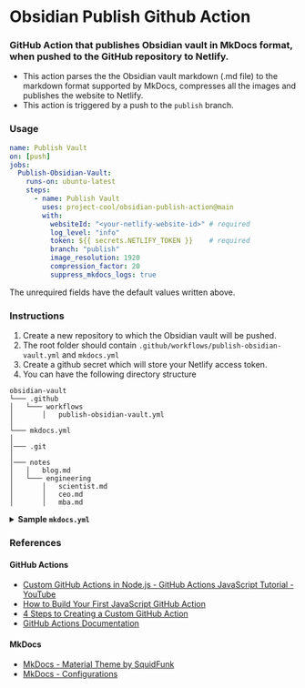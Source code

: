 # Obsidian Publish Github Action

### GitHub Action that publishes Obsidian vault in MkDocs format, when pushed to the GitHub repository to Netlify.

- This action parses the the Obsidian vault markdown (.md file) to the markdown format supported by MkDocs, compresses all the images and publishes the website to Netlify.
- This action is triggered by a push to the `publish` branch.

### Usage

```yaml
name: Publish Vault
on: [push]
jobs:
  Publish-Obsidian-Vault:
    runs-on: ubuntu-latest
    steps:
      - name: Publish Vault
        uses: project-cool/obsidian-publish-action@main
        with:
          websiteId: "<your-netlify-website-id>" # required
          log_level: "info"                      
          token: ${{ secrets.NETLIFY_TOKEN }}    # required
          branch: "publish"  
          image_resolution: 1920
          compression_factor: 20
          suppress_mkdocs_logs: true   
```
The unrequired fields have the default values written above.
### Instructions

1. Create a new repository to which the Obsidian vault will be pushed.
2. The root folder should contain `.github/workflows/publish-obsidian-vault.yml` and `mkdocs.yml`
3. Create a github secret which will store your Netlify access token. 
4. You can have the following directory structure

```
obsidian-vault
└─── .github
│   └─── workflows
│       │   publish-obsidian-vault.yml
│
└─── mkdocs.yml
│
│─── .git
│
│─── notes
│   │   blog.md
│   └─── engineering
│       │   scientist.md
│       │   ceo.md
│       │   mba.md
```

<details>
<summary style="font-weight:bold;">Sample <code>mkdocs.yml</code> </summary>
<p>

```yaml
site_name: Your Notes
theme:
  name: material

  features:
    - navigation.tabs
    - navigation.top
  palette:
    - media: "(prefers-color-scheme: light)"
      scheme: default
      primary: indigo
      accent: indigo
      toggle:
        icon: material/lightbulb
        name: Switch to dark mode
    - media: "(prefers-color-scheme: dark)"
      scheme: slate
      primary: teal
      accent: teal
      toggle:
        icon: material/lightbulb-outline
        name: Switch to light mode

markdown_extensions:
  - meta
  - toc:
      permalink: true
  - pymdownx.highlight:
      anchor_linenums: true
  - pymdownx.inlinehilite
  - pymdownx.snippets
  - pymdownx.superfences
  - admonition
  - pymdownx.details
  - pymdownx.superfences

extra:
  homepage: https://your-website.org

  social:
    - icon: fontawesome/brands/linkedin
      link: https://www.twitter.com
    - icon: fontawesome/brands/youtube
      link: https://www.twitter.com
    - icon: fontawesome/brands/instagram
      link: https://www.twitter.com

copyright: Copyright &copy; 2022 Your name
```
</p>
</details>

### References

#### GitHub Actions

- [Custom GitHub Actions in Node.js - GitHub Actions JavaScript Tutorial - YouTube](https://www.youtube.com/watch?v=Ef0gPGUh9oo)
- [How to Build Your First JavaScript GitHub Action](https://www.freecodecamp.org/news/build-your-first-javascript-github-action/)
- [4 Steps to Creating a Custom GitHub Action](https://betterprogramming.pub/4-steps-to-creating-a-custom-github-action-d67c4cf0445a)
- [GitHub Actions Documentation](https://docs.github.com/en/actions)

#### MkDocs
- [MkDocs - Material Theme by SquidFunk](https://squidfunk.github.io/mkdocs-material/)
- [MkDocs - Configurations](https://www.mkdocs.org/user-guide/configuration/)